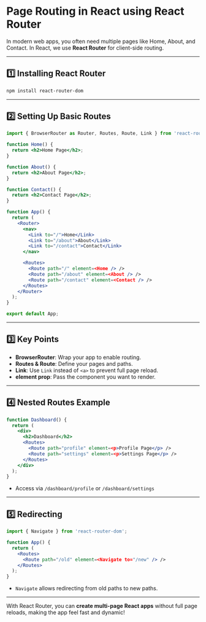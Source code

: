 # Page Routing in React using React Router

In modern web apps, you often need multiple pages like Home, About, and Contact. In React, we use **React Router** for client-side routing.

---

## 1️⃣ Installing React Router

```bash
npm install react-router-dom
```

---

## 2️⃣ Setting Up Basic Routes

```jsx
import { BrowserRouter as Router, Routes, Route, Link } from 'react-router-dom';

function Home() {
  return <h2>Home Page</h2>;
}

function About() {
  return <h2>About Page</h2>;
}

function Contact() {
  return <h2>Contact Page</h2>;
}

function App() {
  return (
    <Router>
      <nav>
        <Link to="/">Home</Link>
        <Link to="/about">About</Link>
        <Link to="/contact">Contact</Link>
      </nav>

      <Routes>
        <Route path="/" element=<Home /> />
        <Route path="/about" element=<About /> />
        <Route path="/contact" element=<Contact /> />
      </Routes>
    </Router>
  );
}

export default App;
```

---

## 3️⃣ Key Points

* **BrowserRouter**: Wrap your app to enable routing.
* **Routes & Route**: Define your pages and paths.
* **Link**: Use `Link` instead of `<a>` to prevent full page reload.
* **element prop**: Pass the component you want to render.

---

## 4️⃣ Nested Routes Example

```jsx
function Dashboard() {
  return (
    <div>
      <h2>Dashboard</h2>
      <Routes>
        <Route path="profile" element=<p>Profile Page</p> />
        <Route path="settings" element=<p>Settings Page</p> />
      </Routes>
    </div>
  );
}
```

* Access via `/dashboard/profile` or `/dashboard/settings`

---

## 5️⃣ Redirecting

```jsx
import { Navigate } from 'react-router-dom';

function App() {
  return (
    <Routes>
      <Route path="/old" element=<Navigate to="/new" /> />
    </Routes>
  );
}
```

* `Navigate` allows redirecting from old paths to new paths.

---

With React Router, you can **create multi-page React apps** without full page reloads, making the app feel fast and dynamic!
